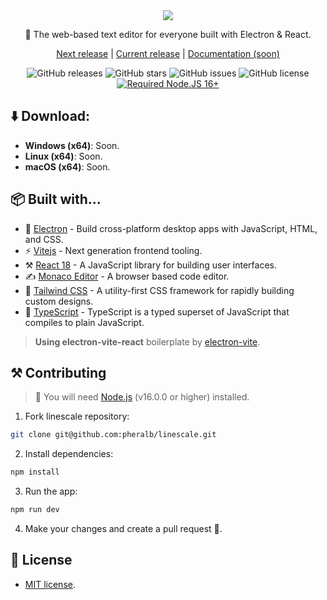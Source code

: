 <div align="center">

<img src="https://i.ibb.co/TBCW1fx/banner.png" />

<p>🚀 The web-based text editor for everyone built with Electron & React.</p>

<a href="https://github.com/pheralb/linescale/tree/next">Next release</a> | <a href="https://github.com/pheralb/linescale/tree/main">Current release</a> | <a href="#">Documentation (soon)</a>

![GitHub releases](https://img.shields.io/github/release/pheralb/linescale)
![GitHub stars](https://img.shields.io/github/stars/pheralb/linescale?color=fa6470)
![GitHub issues](https://img.shields.io/github/issues/pheralb/linescale?color=d8b22d)
![GitHub license](https://img.shields.io/github/license/pheralb/linescale)
[![Required Node.JS 16+](https://img.shields.io/static/v1?label=Nodejs&message=%20%3E=16.0.0&logo=node.js&color=3f893e)](https://nodejs.org/about/releases)

</div>

## ⬇️ Download:

- **Windows (x64)**: Soon. 
- **Linux (x64)**: Soon.
- **macOS (x64)**: Soon.

## 📦 Built with...

- 🚀 [Electron](https://www.electronjs.org/) - Build cross-platform desktop apps with JavaScript, HTML, and CSS.
- ⚡️ [Vitejs](https://vitejs.dev/) - Next generation frontend tooling.
- ⚒️ [React 18](https://reactjs.org/) - A JavaScript library for building user interfaces.
- ✍️ [Monaco Editor](https://microsoft.github.io/monaco-editor/) - A browser based code editor.
- 🎨 [Tailwind CSS](https://tailwindcss.com/) - A utility-first CSS framework for rapidly building custom designs.
- 💙 [TypeScript](https://www.typescriptlang.org/) - TypeScript is a typed superset of JavaScript that compiles to plain JavaScript.

> **Using electron-vite-react** boilerplate by [electron-vite](https://github.com/electron-vite/electron-vite-react).
## ⚒️ Contributing

> 🚧 You will need [Node.js](https://nodejs.org/en/) (v16.0.0 or higher) installed.

1. Fork linescale repository:

```bash	
git clone git@github.com:pheralb/linescale.git
```

2. Install dependencies:

```bash
npm install
```

3. Run the app:

```bash
npm run dev
```

4. Make your changes and create a pull request 🥳.

## 📝 License

- [MIT license](https://github.com/pheralb/linescale/blob/main/LICENSE).
